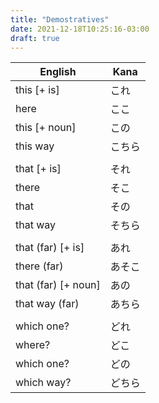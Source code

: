 ```yaml
---
title: "Demostratives"
date: 2021-12-18T10:25:16-03:00
draft: true
---
```

| English              | Kana   |
|----------------------|--------|
| this [+ is]          | これ   |
| here                 | ここ   |
| this [+ noun]        | この   |
| this way             | こちら |
|                      |        |
| that [+ is]          | それ   |
| there                | そこ   |
| that                 | その   |
| that way             | そちら |
|                      |        |
| that (far) [+ is]    | あれ   |
| there (far)          | あそこ |
| that (far)  [+ noun] | あの   |
| that way (far)       | あちら |
|                      |        |
| which one?           | どれ   |
| where?               | どこ   |
| which one?           | どの   |
| which way?           | どちら |
